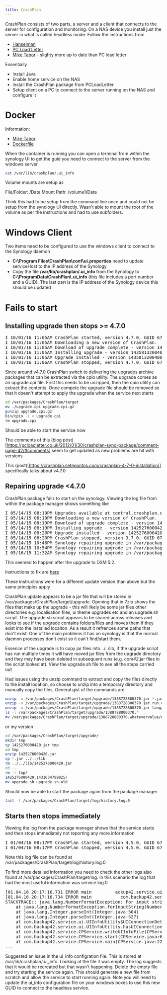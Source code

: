 ```yaml
---
title: CrashPlan
---
```


CrashPlan consists of two parts, a server and a client that connects to the server for configuration and monitoring. On a NAS device you install just the server in what is called headless mode. Follow the instructions from

* [Hanselman](http://www.hanselman.com/blog/UPDATED2014HowToSetupCrashPlanCloudBackupOnASynologyNASRunningDSM50.aspx)
* [PC Load Letter](http://pcloadletter.co.uk/2012/01/30/crashplan-syno-package/)
* [Mike Tabor](https://miketabor.com/install-crashplan-synology/) - slighty more up to date than PC load letter

Essentially

* Install Java
* Enable home service on the NAS
* Install the CrashPlan package from PCLoadLetter
* Setup client on a PC to connect to the server running on the NAS and configure it

# Docker

Information:

* [Mike Tabor](https://miketabor.com/run-crashplan-docker-synology-nas/)
* [Dockerfile](https://github.com/JrCs/docker-crashplan)

When the container is running you can open a terminal from within the synology UI to get the guid you need to connect to the server from the windows server

``` bash
cat /var/lib/crashplan/.ui_info
```
Volume mounts are setup as

File/Folder: /Data
Mount Path: /volume1/Data

Think this had to be setup from the command line once and could not be setup from the synology UI directly.  Wasn't able to mount the root of the volume as per the instructions and had to use subfolders.

# Windows Client

Two items need to be configured to use the windows client to connect to the Synology daemon

* **C:\Program Files\CrashPlan\conf\ui.properties** need to update serviceHost to the IP address of the Synology
* Copy the file **/var/lib/crashplan/.ui_info** from the Synology to **C:\ProgramData\CrashPlan\\.ui_info** (this file includes a port number and a GUID). The last part is the IP address of the Synology device this should be updated

# Fails to start

## Installing upgrade then stops >= 4.7.0

<pre>
I 10/01/16 11:05AM CrashPlan started, version 4.7.0, GUID 674279968953860117
I 10/01/16 11:05AM Downloading a new version of CrashPlan.
I 10/01/16 11:05AM Download of upgrade complete - version 1435813200480.
I 10/01/16 11:05AM Installing upgrade - version 1435813200480
I 10/01/16 11:05AM Upgrade installed - version 1435813200480
I 10/01/16 11:06AM CrashPlan stopped, version 4.7.0, GUID 674279968953860117
</pre>

Since around v4.7.0 CrashPlan switch to delivering the upgrades archive packages that can be extracted via the cpio utility.  The upgrade comes as an upgrade.cpi file.  First this needs to be unzipped, then the cpio utility can extract the contents.  Once compete the upgrade file should be removed so that it doesn't attempt to apply the upgrade when the service next starts

``` bash
cd /var/packages/CrashPlan/target
mv ./upgrade.cpi upgrade.cpi.gz
gunzip upgrade.cpi.gz
bin/cpio -i < upgrade.cpi
rm upgrade.cpi
```

Should be able to start the service now

The comments of this (blog post)[https://pcloadletter.co.uk/2012/01/30/crashplan-syno-package/comment-page-42/#comments] seem to get updated as new problems are hit with versions

This (post)[https://crashplan.setepontos.com/crashplan-4-7-0-installation/] specifically talks about v4.7.0

## Repairing upgrade <4.7.0

CrashPlan package fails to start on the synology. Viewing the log file from within the package manager shows something like

<pre>
I 05/14/15 08:19PM Upgrades available at central.crashplan.com:443
I 05/14/15 08:19PM Downloading a new version of CrashPlan.
I 05/14/15 08:19PM Download of upgrade complete - version 1425276000420.
I 05/14/15 08:19PM Installing upgrade - version 1425276000420
I 05/14/15 08:20PM Upgrade installed - version 1425276000420
I 05/14/15 08:20PM CrashPlan stopped, version 3.7.0, GUID 674279968953860117
I 05/14/15 10:46PM Synology repairing upgrade in /var/packages/CrashPlan/target/upgrade/1425276000420.1431634799825
I 05/14/15 10:54PM Synology repairing upgrade in /var/packages/CrashPlan/target/upgrade/1425276000420.1431634799825
I 05/16/15 11:32AM Synology repairing upgrade in /var/packages/CrashPlan/target/upgrade/1425276000420.1431634799825
</pre>

This seemed to happen after the upgrade to DSM 5.2.

Instructions to fix are [here](http://chrisnelson.ca/2015/01/10/fixing-crashplan-on-synology-after-the-3-7-0-update-synology-repairing-upgrade-in-varpackagescrashplantargetupgrade1388728800370/)

These instructions were for a different update version than above but the same principles apply

CrashPlan update appears to be a jar file that will be stored in /var/packages/CrashPlan/target/upgrade. Opening that in 7zip shows the files that make up the upgrade - this will likely be some jar files other directories e.g. localisation files, ui theme upgrades etc and an upgrade.sh script. The upgrade.sh script appears to be shared across releases and looks to see if the upgrade contains folders/files and moves them if they exist into the installed locaiton. As a result it refrences some paths that don't exist. One of the main problems it has on synology is that the normal daemon processes don't exist so it can't find/start them.

Essence of the upgrade is to copy jar files into ../../lib, if the upgrade script has run multiple times it will have moved jar files from the upgrade directory and they may have been deleted in subsequent runs (e.g. com*42*.jar files in the script looked at). View the upgrade.sh file to see all the steps carried out

Had issues using the unzip command to extract and copy the files directly to the install location, so choose to unzip into a temporary directory and manually copy the files. General gist of the commands are

``` bash
unzip -o /var/packages/CrashPlan/target/upgrade/1388728800370.jar *.jar -d /var/packages/CrashPlan/target/lib/
unzip -o /var/packages/CrashPlan/target/upgrade/1388728800370.jar run.conf -d /var/packages/CrashPlan/target/bin/
unzip -o /var/packages/CrashPlan/target/upgrade/1388728800370.jar lang/* -d /var/packages/CrashPlan/target/
ls -l /var/packages/CrashPlan/target/upgrade/1388728800370.*
mv /var/packages/CrashPlan/target/upgrade/1388728800370.whatevervalue/upgrade.sh /var/packages/CrashPlan/target/upgrade/1388728800370.whatevervalue/upgrade.sh.old
```

or my version

``` bash
cd /var/packages/CrashPlan/target/upgrade/
mkdir tmp
cp 1425276000420.jar tmp
cd tmp
unzip 1425276000420.jar
cp *.jar ../../lib
rm ../../lib/1425276000420.jar
cd ..
rm -r tmp/
1425276000420.1431634799825/
mv upgrade.sh upgrade.sh.old
```

Should now be able to start the package again from the package manager

``` bash
tail -f /var/packages/CrashPlan/target/log/history.log.0
```

## Starts then stops immediately

Viewing the log from the package manager shows that the service starts and then stops immediately not reporting any more information

<pre>
I 01/04/16 08:17PM CrashPlan started, version 4.5.0, GUID 674279968953860117
I 01/04/16 08:17PM CrashPlan stopped, version 4.5.0, GUID 674279968953860117
</pre>

Note this log file can be found at /var/packages/CrashPlan/target/log/history.log.0

To find more detailed information you need to check the other logs also found at /var/packages/CrashPlan/target/log. In this scenario the log that had the most useful information was service.log.0

<pre>
[01.04.16 20:17:16.731 ERROR main         ackup42.service.ui.UIInfoUtility] Missing an expected field in the .ui_info file; continuing, it will be recreated.
[01.04.16 20:17:16.734 ERROR main           com.backup42.service.CPService] Error starting up, java.lang.NumberFormatException: For input string: ""
STACKTRACE:: java.lang.NumberFormatException: For input string: ""
	at java.lang.NumberFormatException.forInputString(NumberFormatException.java:65)
	at java.lang.Integer.parseInt(Integer.java:504)
	at java.lang.Integer.parseInt(Integer.java:527)
	at com.backup42.service.ui.UIInfoUtility$UIConnectionDetailsResult.getPort(UIInfoUtility.java:179)
	at com.backup42.service.ui.UIInfoUtility.hasUIConnectionDetails(UIInfoUtility.java:139)
	at com.backup42.service.CPService.writeUIInfoFile(CPService.java:1327)
	at com.backup42.service.CPService.start(CPService.java:612)
	at com.backup42.service.CPService.main(CPService.java:2239)
...
</pre>

Suggested an issue in the ui_info configration file. This is stored at /var/lib/crashplan/.ui_info. Looking at the file it was empty. The log suggests that it would be recreated but that wasn't happening. Delete the empty file and try starting the service again. This should generate a new file from scratch and allow the service to start running again. Note you will need to update the ui_info configuration file on your windows boxes to use this new GUID to connect to the headless service.